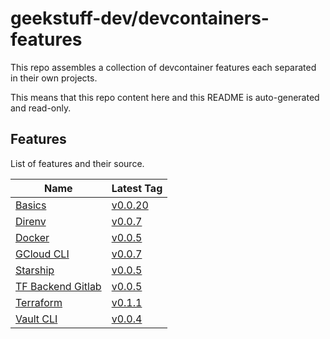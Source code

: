 # geekstuff-dev/devcontainers-features

This repo assembles a collection of devcontainer features each separated in their
own projects.

This means that this repo content here and this README is auto-generated and read-only.

## Features

List of features and their source.

| Name | Latest Tag |
| --- | --- |
| [Basics](https://gitlab.com/geekstuff.dev/devcontainers/features/basics) | [v0.0.20](https://gitlab.com/geekstuff.dev/devcontainers/features/basics/-/tree/v0.0.20) |
| [Direnv](https://gitlab.com/geekstuff.dev/devcontainers/features/direnv) | [v0.0.7](https://gitlab.com/geekstuff.dev/devcontainers/features/direnv/-/tree/v0.0.7) |
| [Docker](https://gitlab.com/geekstuff.dev/devcontainers/features/docker) | [v0.0.5](https://gitlab.com/geekstuff.dev/devcontainers/features/docker/-/tree/v0.0.5) |
| [GCloud CLI](https://gitlab.com/geekstuff.dev/devcontainers/features/gcloud-cli) | [v0.0.7](https://gitlab.com/geekstuff.dev/devcontainers/features/gcloud-cli/-/tree/v0.0.7) |
| [Starship](https://gitlab.com/geekstuff.dev/devcontainers/features/starship) | [v0.0.5](https://gitlab.com/geekstuff.dev/devcontainers/features/starship/-/tree/v0.0.5) |
| [TF Backend Gitlab](https://gitlab.com/geekstuff.dev/devcontainers/features/tf-backend-gitlab) | [v0.0.5](https://gitlab.com/geekstuff.dev/devcontainers/features/tf-backend-gitlab/-/tree/v0.0.5) |
| [Terraform](https://gitlab.com/geekstuff.dev/devcontainers/features/terraform) | [v0.1.1](https://gitlab.com/geekstuff.dev/devcontainers/features/terraform/-/tree/v0.1.1) |
| [Vault CLI](https://gitlab.com/geekstuff.dev/devcontainers/features/vault-cli) | [v0.0.4](https://gitlab.com/geekstuff.dev/devcontainers/features/vault-cli/-/tree/v0.0.4) |